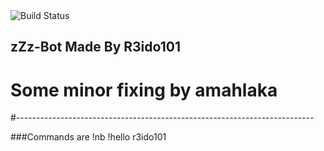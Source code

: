 <img src="https://travis-ci.org/amahlaka/ZZZ-Bot-Twitch.svg?branch=master" alt="Build Status" />

## zZz-Bot Made By R3ido101 
# Some minor fixing by amahlaka
#--------------------------------------------------------------------------

###Commands are
!nb
!hello
r3ido101
